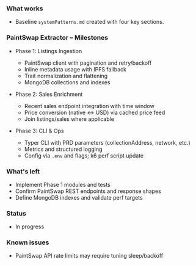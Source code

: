 ### What works

- Baseline `systemPatterns.md` created with four key sections.

### PaintSwap Extractor – Milestones

- Phase 1: Listings Ingestion
  - PaintSwap client with pagination and retry/backoff
  - Inline metadata usage with IPFS fallback
  - Trait normalization and flattening
  - MongoDB collections and indexes

- Phase 2: Sales Enrichment
  - Recent sales endpoint integration with time window
  - Price conversion (native ↔ USD) via cached price feed
  - Join listings/sales where applicable

- Phase 3: CLI & Ops
  - Typer CLI with PRD parameters (collectionAddress, network, etc.)
  - Metrics and structured logging
  - Config via `.env` and flags; k6 perf script update

### What's left

- Implement Phase 1 modules and tests
- Confirm PaintSwap REST endpoints and response shapes
- Define MongoDB indexes and validate perf targets

### Status

- In progress

### Known issues

- PaintSwap API rate limits may require tuning sleep/backoff
